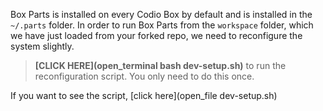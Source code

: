 Box Parts is installed on every Codio Box by default and is installed in the `~/.parts` folder. In order to run Box Parts from the `workspace` folder, which we have just loaded from your forked repo, we need to reconfigure the system slightly.

> **[CLICK HERE](open_terminal bash dev-setup.sh)** to run the reconfiguration script. You only need to do this once.

If you want to see the script, [click here](open_file dev-setup.sh)
